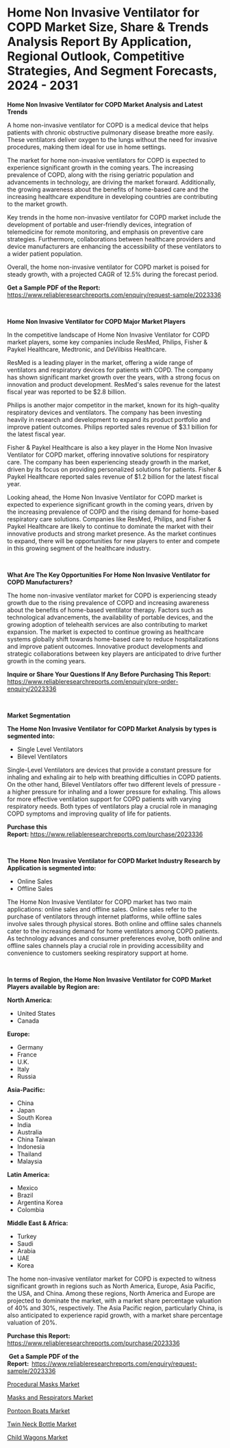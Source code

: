 <p><h1>Home Non Invasive Ventilator for COPD Market Size, Share & Trends Analysis Report By Application, Regional Outlook, Competitive Strategies, And Segment Forecasts, 2024 - 2031</h1></p><p><strong>Home Non Invasive Ventilator for COPD Market Analysis and Latest Trends</strong></p>
<p><p>A home non-invasive ventilator for COPD is a medical device that helps patients with chronic obstructive pulmonary disease breathe more easily. These ventilators deliver oxygen to the lungs without the need for invasive procedures, making them ideal for use in home settings.</p><p>The market for home non-invasive ventilators for COPD is expected to experience significant growth in the coming years. The increasing prevalence of COPD, along with the rising geriatric population and advancements in technology, are driving the market forward. Additionally, the growing awareness about the benefits of home-based care and the increasing healthcare expenditure in developing countries are contributing to the market growth.</p><p>Key trends in the home non-invasive ventilator for COPD market include the development of portable and user-friendly devices, integration of telemedicine for remote monitoring, and emphasis on preventive care strategies. Furthermore, collaborations between healthcare providers and device manufacturers are enhancing the accessibility of these ventilators to a wider patient population.</p><p>Overall, the home non-invasive ventilator for COPD market is poised for steady growth, with a projected CAGR of 12.5% during the forecast period.</p></p>
<p><strong>Get a Sample PDF of the Report:&nbsp;</strong> <a href="https://www.reliableresearchreports.com/enquiry/request-sample/2023336">https://www.reliableresearchreports.com/enquiry/request-sample/2023336</a></p>
<p>&nbsp;</p>
<p><strong>Home Non Invasive Ventilator for COPD Major Market Players</strong></p>
<p><p>In the competitive landscape of Home Non Invasive Ventilator for COPD market players, some key companies include ResMed, Philips, Fisher & Paykel Healthcare, Medtronic, and DeVilbiss Healthcare. </p><p>ResMed is a leading player in the market, offering a wide range of ventilators and respiratory devices for patients with COPD. The company has shown significant market growth over the years, with a strong focus on innovation and product development. ResMed's sales revenue for the latest fiscal year was reported to be $2.8 billion.</p><p>Philips is another major competitor in the market, known for its high-quality respiratory devices and ventilators. The company has been investing heavily in research and development to expand its product portfolio and improve patient outcomes. Philips reported sales revenue of $3.1 billion for the latest fiscal year.</p><p>Fisher & Paykel Healthcare is also a key player in the Home Non Invasive Ventilator for COPD market, offering innovative solutions for respiratory care. The company has been experiencing steady growth in the market, driven by its focus on providing personalized solutions for patients. Fisher & Paykel Healthcare reported sales revenue of $1.2 billion for the latest fiscal year.</p><p>Looking ahead, the Home Non Invasive Ventilator for COPD market is expected to experience significant growth in the coming years, driven by the increasing prevalence of COPD and the rising demand for home-based respiratory care solutions. Companies like ResMed, Philips, and Fisher & Paykel Healthcare are likely to continue to dominate the market with their innovative products and strong market presence. As the market continues to expand, there will be opportunities for new players to enter and compete in this growing segment of the healthcare industry.</p></p>
<p>&nbsp;</p>
<p><strong>What Are The Key Opportunities For Home Non Invasive Ventilator for COPD Manufacturers?</strong></p>
<p><p>The home non-invasive ventilator market for COPD is experiencing steady growth due to the rising prevalence of COPD and increasing awareness about the benefits of home-based ventilator therapy. Factors such as technological advancements, the availability of portable devices, and the growing adoption of telehealth services are also contributing to market expansion. The market is expected to continue growing as healthcare systems globally shift towards home-based care to reduce hospitalizations and improve patient outcomes. Innovative product developments and strategic collaborations between key players are anticipated to drive further growth in the coming years.</p></p>
<p><strong>Inquire or Share Your Questions If Any Before Purchasing This Report:</strong> <a href="https://www.reliableresearchreports.com/enquiry/pre-order-enquiry/2023336">https://www.reliableresearchreports.com/enquiry/pre-order-enquiry/2023336</a></p>
<p>&nbsp;</p>
<p><strong>Market Segmentation</strong></p>
<p><strong>The Home Non Invasive Ventilator for COPD Market Analysis by types is segmented into:</strong></p>
<p><ul><li>Single Level Ventilators</li><li>Bilevel Ventilators</li></ul></p>
<p><p>Single-Level Ventilators are devices that provide a constant pressure for inhaling and exhaling air to help with breathing difficulties in COPD patients. On the other hand, Bilevel Ventilators offer two different levels of pressure - a higher pressure for inhaling and a lower pressure for exhaling. This allows for more effective ventilation support for COPD patients with varying respiratory needs. Both types of ventilators play a crucial role in managing COPD symptoms and improving quality of life for patients.</p></p>
<p><strong>Purchase this Report:&nbsp;</strong><a href="https://www.reliableresearchreports.com/purchase/2023336">https://www.reliableresearchreports.com/purchase/2023336</a></p>
<p>&nbsp;</p>
<p><strong>The Home Non Invasive Ventilator for COPD Market Industry Research by Application is segmented into:</strong></p>
<p><ul><li>Online Sales</li><li>Offline Sales</li></ul></p>
<p><p>The Home Non Invasive Ventilator for COPD market has two main applications: online sales and offline sales. Online sales refer to the purchase of ventilators through internet platforms, while offline sales involve sales through physical stores. Both online and offline sales channels cater to the increasing demand for home ventilators among COPD patients. As technology advances and consumer preferences evolve, both online and offline sales channels play a crucial role in providing accessibility and convenience to customers seeking respiratory support at home.</p></p>
<p>&nbsp;</p>
<p><strong>In terms of Region, the Home Non Invasive Ventilator for COPD Market Players available by Region are:</strong></p>
<p>
    <p> <strong> North America: </strong>
        <ul>
            <li>United States</li>
            <li>Canada</li>
        </ul>
        </p> 
    <p> <strong> Europe: </strong>
        <ul>
            <li>Germany</li>
            <li>France</li>
            <li>U.K.</li>
            <li>Italy</li>
            <li>Russia</li>
        </ul>
        </p> 
    <p> <strong> Asia-Pacific: </strong>
        <ul>
            <li>China</li>
            <li>Japan</li>
            <li>South Korea</li>
            <li>India</li>
            <li>Australia</li>
            <li>China Taiwan</li>
            <li>Indonesia</li>
            <li>Thailand</li>
            <li>Malaysia</li>
        </ul>
        </p> 
    <p> <strong> Latin America: </strong>
        <ul>
            <li>Mexico</li>
            <li>Brazil</li>
            <li>Argentina Korea</li>
            <li>Colombia</li>
        </ul>
        </p> 
    <p> <strong> Middle East & Africa: </strong>
        <ul>
            <li>Turkey</li>
            <li>Saudi</li>
            <li>Arabia</li>
            <li>UAE</li>
            <li>Korea</li>
        </ul>
    </p>
    </p>
<p><p>The home non-invasive ventilator market for COPD is expected to witness significant growth in regions such as North America, Europe, Asia Pacific, the USA, and China. Among these regions, North America and Europe are projected to dominate the market, with a market share percentage valuation of 40% and 30%, respectively. The Asia Pacific region, particularly China, is also anticipated to experience rapid growth, with a market share percentage valuation of 20%.</p></p>
<p><strong>Purchase this Report: </strong><a href="https://www.reliableresearchreports.com/purchase/2023336">https://www.reliableresearchreports.com/purchase/2023336</a></p>
<p>&nbsp;<strong>Get a Sample PDF of the Report:&nbsp;&nbsp;</strong><a href="https://www.reliableresearchreports.com/enquiry/request-sample/2023336">https://www.reliableresearchreports.com/enquiry/request-sample/2023336</a></p>
<p><strong></strong></p>
<p><p><a href="https://view.publitas.com/reportprime-1/procedural-masks-market-offer-valuable-insights-into-market-size-market-share-market-trends-and-projections-spanning-from-2024-to-2031/">Procedural Masks Market</a></p><p><a href="https://view.publitas.com/reportprime-1/masks-and-respirators-market-growth-market-trends-covid-19-impact-and-forecasts-for-period-from-2024-2031/">Masks and Respirators Market</a></p><p><a href="https://meowing-lemming-dd3.notion.site/Pontoon-Boats-Market-Size-Evaluating-its-Market-Trends-Growth-and-Projections-2024-2031-48ce291989a547cfab5e2064a2f4dcb9">Pontoon Boats Market</a></p><p><a href="https://gentle-editor-9db.notion.site/Twin-Neck-Bottle-Market-Research-Report-Unlocks-Analysis-on-the-Market-Financial-Status-Market-Size-65a361c9904b4aa8ae550470ffa2a1cf">Twin Neck Bottle Market</a></p><p><a href="https://shimmer-gardenia-37a.notion.site/Insights-into-Child-Wagons-Market-Size-Analysing-Market-Share-Trends-and-Growth-from-2024-to-2031-16798c0fe1bf45a7827453145c1520f7">Child Wagons Market</a></p></p>